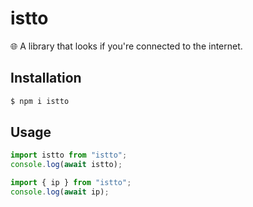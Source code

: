 # istto

🌐 A library that looks if you're connected to the internet.

## Installation

```sh
$ npm i istto
```

## Usage

```js
import istto from "istto";
console.log(await istto);
```

```js
import { ip } from "istto";
console.log(await ip);
```
